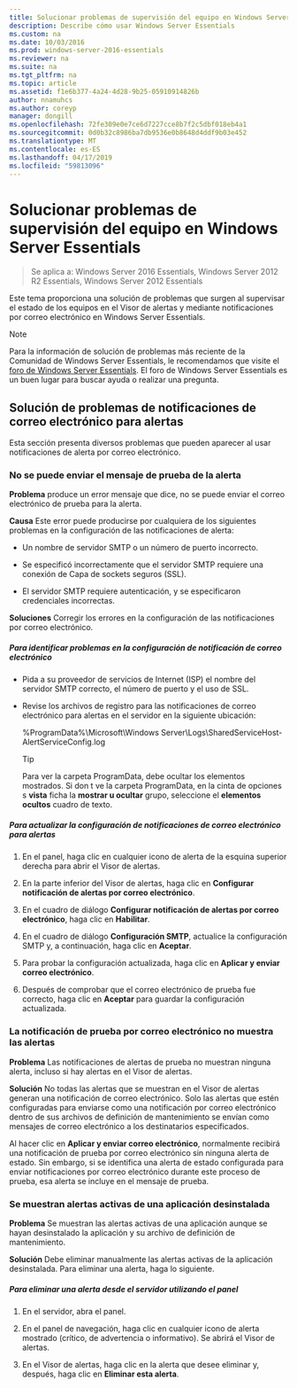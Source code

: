 ```yaml
---
title: Solucionar problemas de supervisión del equipo en Windows Server Essentials
description: Describe cómo usar Windows Server Essentials
ms.custom: na
ms.date: 10/03/2016
ms.prod: windows-server-2016-essentials
ms.reviewer: na
ms.suite: na
ms.tgt_pltfrm: na
ms.topic: article
ms.assetid: f1e6b377-4a24-4d28-9b25-05910914826b
author: nnamuhcs
ms.author: coreyp
manager: dongill
ms.openlocfilehash: 72fe309e0e7ce6d7227cce8b7f2c5dbf018eb4a1
ms.sourcegitcommit: 0d0b32c8986ba7db9536e0b8648d4ddf9b03e452
ms.translationtype: MT
ms.contentlocale: es-ES
ms.lasthandoff: 04/17/2019
ms.locfileid: "59813096"
---
```

# <a name="troubleshoot-computer-monitoring-in-windows-server-essentials"></a>Solucionar problemas de supervisión del equipo en Windows Server Essentials

>Se aplica a: Windows Server 2016 Essentials, Windows Server 2012 R2 Essentials, Windows Server 2012 Essentials

Este tema proporciona una solución de problemas que surgen al supervisar el estado de los equipos en el Visor de alertas y mediante notificaciones por correo electrónico en Windows Server Essentials.  
  
> [!NOTE]
>  Para la información de solución de problemas más reciente de la Comunidad de Windows Server Essentials, le recomendamos que visite el [foro de Windows Server Essentials](https://social.technet.microsoft.com/Forums/winserveressentials/threads). El foro de Windows Server Essentials es un buen lugar para buscar ayuda o realizar una pregunta.  
  
##  <a name="BKMK_TS"></a> Solución de problemas de notificaciones de correo electrónico para alertas  
 Esta sección presenta diversos problemas que pueden aparecer al usar notificaciones de alerta por correo electrónico.  
  
### <a name="cannot-send-the-test-email-for-the-alert"></a>No se puede enviar el mensaje de prueba de la alerta  
 **Problema** produce un error mensaje que dice, no se puede enviar el correo electrónico de prueba para la alerta.  
  
 **Causa** Este error puede producirse por cualquiera de los siguientes problemas en la configuración de las notificaciones de alerta:  
  
-   Un nombre de servidor SMTP o un número de puerto incorrecto.  
  
-   Se especificó incorrectamente que el servidor SMTP requiere una conexión de Capa de sockets seguros (SSL).  
  
-   El servidor SMTP requiere autenticación, y se especificaron credenciales incorrectas.  
  
 **Soluciones** Corregir los errores en la configuración de las notificaciones por correo electrónico.  
  
##### <a name="to-identify-issues-in-your-email-notification-settings"></a>Para identificar problemas en la configuración de notificación de correo electrónico  
  
-   Pida a su proveedor de servicios de Internet (ISP) el nombre del servidor SMTP correcto, el número de puerto y el uso de SSL.  
  
-   Revise los archivos de registro para las notificaciones de correo electrónico para alertas en el servidor en la siguiente ubicación:  
  
     %ProgramData%\Microsoft\Windows Server\Logs\SharedServiceHost-AlertServiceConfig.log  
  
    > [!TIP]
    >  Para ver la carpeta ProgramData, debe ocultar los elementos mostrados. Si don t ve la carpeta ProgramData, en la cinta de opciones s **vista** ficha la **mostrar u ocultar** grupo, seleccione el **elementos ocultos** cuadro de texto.  
  
##### <a name="to-update-your-email-notification-setup-for-alerts"></a>Para actualizar la configuración de notificaciones de correo electrónico para alertas  
  
1.  En el panel, haga clic en cualquier icono de alerta de la esquina superior derecha para abrir el Visor de alertas.  
  
2.  En la parte inferior del Visor de alertas, haga clic en **Configurar notificación de alertas por correo electrónico**.  
  
3.  En el cuadro de diálogo **Configurar notificación de alertas por correo electrónico**, haga clic en **Habilitar**.  
  
4.  En el cuadro de diálogo **Configuración SMTP**, actualice la configuración SMTP y, a continuación, haga clic en **Aceptar**.  
  
5.  Para probar la configuración actualizada, haga clic en **Aplicar y enviar correo electrónico**.  
  
6.  Después de comprobar que el correo electrónico de prueba fue correcto, haga clic en **Aceptar** para guardar la configuración actualizada.  
  
### <a name="test-email-notification-does-not-list-any-alerts"></a>La notificación de prueba por correo electrónico no muestra las alertas  
 **Problema** Las notificaciones de alertas de prueba no muestran ninguna alerta, incluso si hay alertas en el Visor de alertas.  
  
 **Solución** No todas las alertas que se muestran en el Visor de alertas generan una notificación de correo electrónico. Solo las alertas que estén configuradas para enviarse como una notificación por correo electrónico dentro de sus archivos de definición de mantenimiento se envían como mensajes de correo electrónico a los destinatarios especificados.  
  
 Al hacer clic en **Aplicar y enviar correo electrónico**, normalmente recibirá una notificación de prueba por correo electrónico sin ninguna alerta de estado. Sin embargo, si se identifica una alerta de estado configurada para enviar notificaciones por correo electrónico durante este proceso de prueba, esa alerta se incluye en el mensaje de prueba.  
  
### <a name="active-alerts-are-displayed-for-an-uninstalled-application"></a>Se muestran alertas activas de una aplicación desinstalada  
 **Problema** Se muestran las alertas activas de una aplicación aunque se hayan desinstalado la aplicación y su archivo de definición de mantenimiento.  
  
 **Solución** Debe eliminar manualmente las alertas activas de la aplicación desinstalada. Para eliminar una alerta, haga lo siguiente.  
  
##### <a name="to-delete-an-alert-from-the-server-by-using-the-dashboard"></a>Para eliminar una alerta desde el servidor utilizando el panel  
  
1.  En el servidor, abra el panel.  
  
2.  En el panel de navegación, haga clic en cualquier icono de alerta mostrado (crítico, de advertencia o informativo). Se abrirá el Visor de alertas.  
  
3.  En el Visor de alertas, haga clic en la alerta que desee eliminar y, después, haga clic en **Eliminar esta alerta**.
